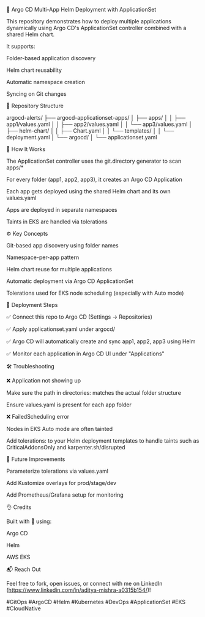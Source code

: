 🚀 Argo CD Multi-App Helm Deployment with ApplicationSet

This repository demonstrates how to deploy multiple applications dynamically using Argo CD's ApplicationSet controller combined with a shared Helm chart.

It supports:

Folder-based application discovery

Helm chart reusability

Automatic namespace creation

Syncing on Git changes

📁 Repository Structure

argocd-alerts/
├── argocd-applicationset-apps/
│   ├── apps/
│   │   ├── app1/values.yaml
│   │   ├── app2/values.yaml
│   │   └── app3/values.yaml
│   ├── helm-chart/
│   │   ├── Chart.yaml
│   │   └── templates/
│   │       └── deployment.yaml
│   └── argocd/
│       └── applicationset.yaml

🔁 How It Works

The ApplicationSet controller uses the git.directory generator to scan apps/*

For every folder (app1, app2, app3), it creates an Argo CD Application

Each app gets deployed using the shared Helm chart and its own values.yaml

Apps are deployed in separate namespaces

Taints in EKS are handled via tolerations

⚙️ Key Concepts

Git-based app discovery using folder names

Namespace-per-app pattern

Helm chart reuse for multiple applications

Automatic deployment via Argo CD ApplicationSet

Tolerations used for EKS node scheduling (especially with Auto mode)

🚀 Deployment Steps

✅ Connect this repo to Argo CD (Settings → Repositories)

✅ Apply applicationset.yaml under argocd/

✅ Argo CD will automatically create and sync app1, app2, app3 using Helm

✅ Monitor each application in Argo CD UI under "Applications"

🛠️ Troubleshooting

❌ Application not showing up

Make sure the path in directories: matches the actual folder structure

Ensure values.yaml is present for each app folder

❌ FailedScheduling error

Nodes in EKS Auto mode are often tainted

Add tolerations: to your Helm deployment templates to handle taints such as CriticalAddonsOnly and karpenter.sh/disrupted

🧪 Future Improvements

Parameterize tolerations via values.yaml

Add Kustomize overlays for prod/stage/dev

Add Prometheus/Grafana setup for monitoring

👌 Credits

Built with 💙 using:

Argo CD

Helm

AWS EKS

📬 Reach Out

Feel free to fork, open issues, or connect with me on LinkedIn (https://www.linkedin.com/in/aditya-mishra-a0315b154/)!

#GitOps #ArgoCD #Helm #Kubernetes #DevOps #ApplicationSet #EKS #CloudNative